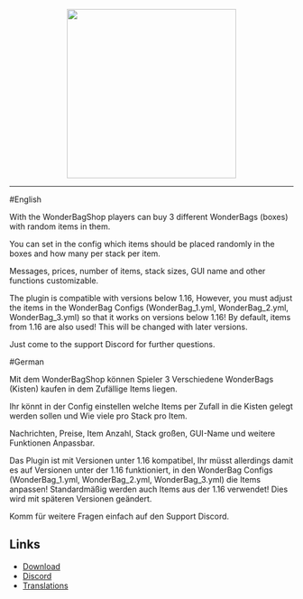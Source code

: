 <p align="center">
    <img src="https://i.imgur.com/2MzR3fR.png" width="300">
</p>

---

#English

With the WonderBagShop players can buy 3 different WonderBags (boxes) with random items in them.


You can set in the config which items should be placed randomly in the boxes and how many per stack per item.


Messages, prices, number of items, stack sizes, GUI name and other functions customizable.


The plugin is compatible with versions below 1.16, 
However, you must adjust the items in the WonderBag Configs (WonderBag_1.yml, WonderBag_2.yml, WonderBag_3.yml) so that it works on versions below 1.16!
By default, items from 1.16 are also used!
This will be changed with later versions.


Just come to the support Discord for further questions.


#German

Mit dem WonderBagShop können Spieler 3 Verschiedene WonderBags (Kisten) kaufen in dem Zufällige Items liegen.


Ihr könnt in der Config einstellen welche Items per Zufall in die Kisten gelegt werden sollen und Wie viele pro Stack pro Item.


Nachrichten, Preise, Item Anzahl, Stack großen, GUI-Name und weitere Funktionen Anpassbar.


Das Plugin ist mit Versionen unter 1.16 kompatibel, 
Ihr müsst allerdings damit es auf Versionen unter der 1.16 funktioniert, in den WonderBag Configs (WonderBag_1.yml, WonderBag_2.yml, WonderBag_3.yml) die Items anpassen!
Standardmäßig werden auch Items aus der 1.16 verwendet!
Dies wird mit späteren Versionen geändert.

Komm für weitere Fragen einfach auf den Support Discord.

## Links
* [Download]()
* [Discord](https://discord.gg/vRyXFFterJ)
* [Translations](https://github.com/JaTiTV/WonderBagShop-privat-/tree/master/Languages)

